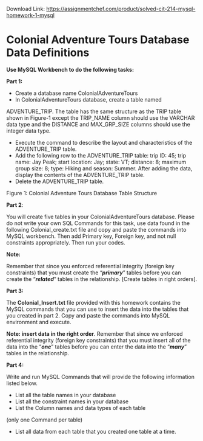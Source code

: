 Download Link: https://assignmentchef.com/product/solved-cit-214-mysql-homework-1-mysql
<br>
<h1>Colonial Adventure Tours Database Data Definitions</h1>




<strong>Use MySQL Workbench to do the following tasks: </strong>

<strong>Part 1: </strong>

<ul>

 <li>Create a database name ColonialAdventureTours</li>

 <li>In ColonialAdventureTours database, create a table named</li>

</ul>

ADVENTURE_TRIP. The table has the same structure as the TRIP table shown in Figure-1 except the TRIP_NAME column should use the VARCHAR data type and the DISTANCE and MAX_GRP_SIZE columns should use the integer data type.

<ul>

 <li>Execute the command to describe the layout and characteristics of the ADVENTURE_TRIP table.</li>

 <li>Add the following row to the ADVENTURE_TRIP table: trip ID: 45; trip name: Jay Peak; start location: Jay; state: VT; distance: 8; maximum group size: 8; type: Hiking and season: Summer. After adding the data, display the contents of the ADVENTURE_TRIP table.</li>

 <li>Delete the ADVENTURE_TRIP table.</li>

</ul>

Figure 1: Colonial Adventure Tours Database Table Structure

<strong>Part 2</strong>:

You will create five tables in your ColonialAdventureTours database. Please do not write your own SQL Commands for this task, use data found in the following Colonial_create.txt file and copy and paste the commands into MySQL workbench. Then add Primary key, Foreign key, and not null constraints appropriately. Then run your codes.

<strong>Note: </strong>

Remember that since you enforced referential integrity (foreign key constraints) that you must create the “<strong><em>primary</em></strong>” tables before you can create the “<strong><em>related</em></strong>” tables in the relationship. [Create tables in right orders].




<strong>Part 3: </strong>

The  <strong>Colonial_Insert.txt </strong>file provided with this homework contains the MySQL commands that you can use to insert the data into the tables that you created in part 2.  Copy and paste the commands into MySQL environment and execute.

<strong>Note: insert data in the right order</strong>. Remember that since we enforced referential integrity (foreign key constraints) that you must insert all of the data into the “<strong><em>one</em></strong>” tables before you can enter the data into the “<strong><em>many</em></strong>” tables in the relationship.




<strong>Part 4: </strong>

Write and run MySQL Commands that will provide the following information listed below.

<ul>

 <li>List all the table names in your database</li>

 <li>List all the constraint names in your database</li>

 <li>List the Column names and data types of each table</li>

</ul>

(only one Command per table)

<ul>

 <li>List all data from each table that you created one table at a time.</li>

</ul>


